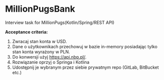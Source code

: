 # MillionPugsBank
Interview task for MillionPugs(Kotlin/Spring/REST API)

**Acceptance criteria:**  
1. Zwracaj stan konta w USD.  
2. Dane o użytkownikach przechowuj w bazie in-memory posiadając tylko stan konta wyrażony w PLN.  
3. Do konwersji użyj https://api.nbp.pl/.  
4. Rozwiązanie oprzyj o Springa i Kotlina  
5. Udostępnij je wybranym przez siebie prywatnym repo (GitLab, BitBucket etc.)  
 
